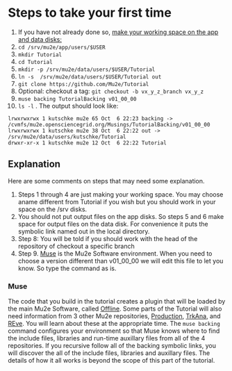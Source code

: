 # Steps to take your first time


1. If you have not already done so, [make your working space on the app and data disks:](https://mu2ewiki.fnal.gov/wiki/LoginTutorial#Mu2e_Disks)
1. ```cd /srv/mu2e/app/users/$USER```
1. ```mkdir Tutorial```
1. ```cd Tutorial```
1. ```mkdir -p /srv/mu2e/data/users/$USER/Tutorial```
1. ```ln -s  /srv/mu2e/data/users/$USER/Tutorial out```
1. ```git clone https://github.com/Mu2e/Tutorial```
1. Optional: checkout a tag:  ```git checkout -b vx_y_z_branch vx_y_z```
1. ```muse backing TutorialBacking v01_00_00```
1. ```ls -l``` .  The output should look like:

```
lrwxrwxrwx 1 kutschke mu2e 65 Oct  6 22:23 backing -> /cvmfs/mu2e.opensciencegrid.org/Musings/TutorialBacking/v01_00_00
lrwxrwxrwx 1 kutschke mu2e 38 Oct  6 22:22 out -> /srv/mu2e/data/users/kutschke/Tutorial
drwxr-xr-x 1 kutschke mu2e 12 Oct  6 22:22 Tutorial
```

## Explanation

Here are some comments on steps that may need some explanation.

1. Steps 1 through 4 are just making your working space.  You may choose aname different from Tutorial if you wish but you should work in your space on the /srv disks.
1. You should not put output files on the app disks. So steps 5 and 6 make space for output files on the data disk. For convenience it puts the symbolic link named out in the local directory.
1. Step 8: You will be told if you should work with the head of the repository of checkout a specific branch
1. Step 9. [Muse](https://mu2ewiki.fnal.gov/wiki/Muse) is the Mu2e Software environment.  When you need to choose a version different than v01_00_00 we will edit this file to let you know. So type the command as is.

### Muse ###

The code that you build in the tutorial creates a plugin that will be loaded by the main Mu2e Software, called [Offline](https://github.com/Mu2e/Offline).
Some parts of the Tutorial will also need information from 3 other Mu2e repositories,
[Production](https://github.com/Mu2e/Production),
[TrkAna](https://github.com/Mu2e/TrkAna),
and [REve](https://github.com/Mu2e/REve).
You will learn about these at the appropriate time.
The ```muse backing``` command configures your environment so that Muse knows where to find the include files, libraries and run-time auxillary files from
all of the 4 repositories.
If you recursive follow all of the backing symbolic links, you will discover the all of the include files, libraries and auxillary files.
The details of how it all works is beyond the scope of this part of the tutorial.
